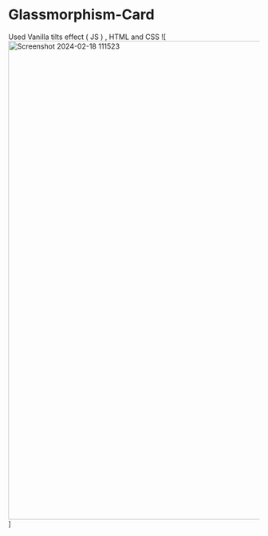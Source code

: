 # Glassmorphism-Card
Used Vanilla tilts effect ( JS )  , HTML and CSS 
![<img width="960" alt="Screenshot 2024-02-18 111523" src="https://github.com/Salarkhan-9/Glassmorphism-Card/assets/98265148/c73daf7f-4457-4f1c-9596-b549e340be85">
]

